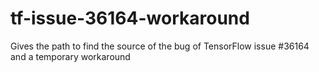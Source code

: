 # tf-issue-36164-workaround
Gives the path to find the source of the bug of TensorFlow issue #36164 and a temporary workaround
